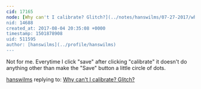 ```yaml
---
cid: 17165
node: [Why can't I calibrate? Glitch?](../notes/hanswilms/07-27-2017/why-can-t-i-calibrate-glitch)
nid: 14688
created_at: 2017-08-04 20:35:08 +0000
timestamp: 1501878908
uid: 511595
author: [hanswilms](../profile/hanswilms)
---
```


Not for me. Everytime I click "save" after clicking "calibrate" it doesn't do anything other than make the "Save" button a little circle of dots.

[hanswilms](../profile/hanswilms) replying to: [Why can't I calibrate? Glitch?](../notes/hanswilms/07-27-2017/why-can-t-i-calibrate-glitch)

